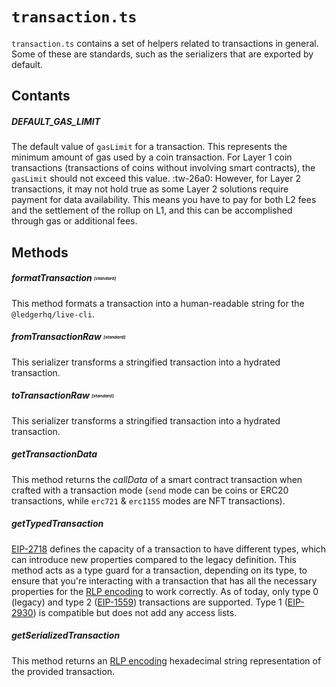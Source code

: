 # `transaction.ts`

`transaction.ts` contains a set of helpers related to transactions in general. Some of these are standards, such as the serializers that are exported by default.

## Contants

##### DEFAULT_GAS_LIMIT
The default value of `gasLimit` for a transaction. This represents the minimum amount of gas used by a coin transaction. 
For Layer 1 coin transactions (transactions of coins without involving smart contracts), the `gasLimit` should not exceed this value. :tw-26a0: However, for Layer 2 transactions, it may not hold true as some Layer 2 solutions require payment for data availability. This means you have to pay for both L2 fees and the settlement of the rollup on L1, and this can be accomplished through gas or additional fees.


## Methods

##### formatTransaction <sub><sup><sub><sup>[standard]</sup><sub></sup><sub>
This method formats a transaction into a human-readable string for the `@ledgerhq/live-cli`.

##### fromTransactionRaw <sub><sup><sub><sup>[standard]</sup><sub></sup><sub>
This serializer transforms a stringified transaction into a hydrated transaction.

##### toTransactionRaw <sub><sup><sub><sup>[standard]</sup><sub></sup><sub>
This serializer transforms a stringified transaction into a hydrated transaction.

##### getTransactionData
This method returns the *callData* of a smart contract transaction when crafted with a transaction mode (`send` mode can be coins or ERC20 transactions, while `erc721` & `erc1155` modes are NFT transactions).

##### getTypedTransaction
[EIP-2718](https://eips.ethereum.org/EIPS/eip-2718 "eip-2718") defines the capacity of a transaction to have different types, which can introduce new properties compared to the legacy definition. This method acts as a type guard for a transaction, depending on its type, to ensure that you're interacting with a transaction that has all the necessary properties for the [RLP encoding](https://ethereum.org/en/developers/docs/data-structures-and-encoding/rlp/ "RLP encoding") to work correctly. As of today, only type 0 (legacy) and type 2 ([EIP-1559](https://eips.ethereum.org/EIPS/eip-1559 "EIP-1559")) transactions are supported. Type 1 ([EIP-2930](https://eips.ethereum.org/EIPS/eip-2930 "EIP-2930")) is compatible but does not add any access lists.


##### getSerializedTransaction
This method returns an [RLP encoding](https://ethereum.org/en/developers/docs/data-structures-and-encoding/rlp/ "RLP encoding") hexadecimal string representation of the provided transaction.
